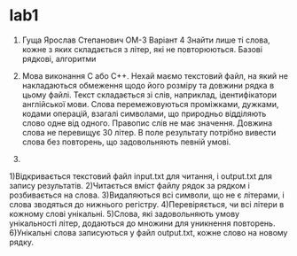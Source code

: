 # lab1
1. Гуща Ярослав Степанович ОМ-3 Варіант 4 Знайти лише ті слова, кожне з яких складається з літер, які не повторюються.
Базові рядкові, алгоритми

2. Мова виконання C або C++.
Нехай маємо текстовий файл, на який не накладаються обмеження щодо
його розміру та довжини рядка в цьому файлі.
Текст складається зі слів, наприклад, ідентифікатори англійської мови.
Слова перемежовуються проміжками, дужками, кодами операцій, взагалі символами, що природньо відділяють слово одне від одного.
Правопис слів не має значення. Довжина слова не перевищує 30 літер.
В поле результату потрібно вивести слова без повторень, що задовольняють певній умові.

3.
1)Відкривається текстовий файл input.txt для читання, і output.txt для запису результатів.
2)Читається вміст файлу рядок за рядком і розбивається на слова.
3)Видаляються всі символи, що не є літерами, і слова зводяться до нижнього регістру.
4)Перевіряється, чи всі літери в кожному слові унікальні.
5)Слова, які задовольняють умову унікальності літер, додаються до множини для уникнення повторень.
6)Унікальні слова записуються у файл output.txt, кожне слово на новому рядку.
